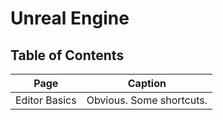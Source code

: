 # Unreal Engine

## Table of Contents

| Page          | Caption                  |
| ------------- | ------------------------ |
| Editor Basics | Obvious. Some shortcuts. |

